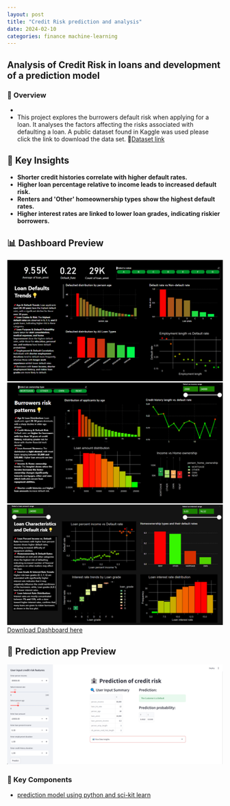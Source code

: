 ```yaml
---
layout: post
title: "Credit Risk prediction and analysis"
date: 2024-02-10
categories: finance machine-learning
---
```

## Analysis of Credit Risk in loans and development of a prediction model 

### 🚀 **Overview**
- 
- This project explores the burrowers default risk when applying for a loan. It analyses the factors affecting the risks associated with defaulting a loan. A public dataset found in Kaggle was used please click the link to download the data set.
  📁[Dataset link](https://www.kaggle.com/datasets/laotse/credit-risk-dataset)

## 📌 **Key Insights**
- **Shorter credit histories correlate with higher default rates.**
- **Higher loan percentage relative to income leads to increased default risk.**
- **Renters and 'Other' homeownership types show the highest default rates.**
- **Higher interest rates are linked to lower loan grades, indicating riskier borrowers.**

## 📊 **Dashboard Preview**
![Dashboard Screenshot1](https://github.com/SachiD123/MyPortfolio.github.io/blob/main/Images/Loandefaultstrends.png)
![Dashboard Screenshot2](https://github.com/SachiD123/MyPortfolio.github.io/blob/main/Images/Burrowersriskpatterns.png)
![Dashboard Screenshot3](https://github.com/SachiD123/MyPortfolio.github.io/blob/main/Images/Loancharacteristics.png)
[Download Dashboard here](https://github.com/SachiD123/MyPortfolio.github.io/blob/main/Projects/CreditRiskAnalysisFinal.pbix)

## 🔬 **Prediction app Preview** 
![App Screenshot](https://github.com/SachiD123/MyPortfolio.github.io/blob/main/Images/streamlitcredpredapp.png)



### 📌 Key Components
- [prediction model using python and sci-kit learn](https://github.com/SachiD123/MyPortfolio.github.io/blob/main/Projects/CreditRiskPrediction1.1.ipynb)


